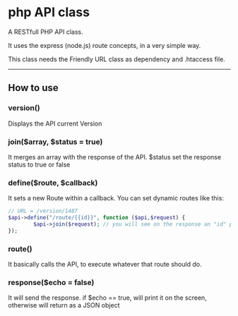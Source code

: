 # php API class

A RESTfull PHP API class.

It uses the express (node.js) route concepts, in a very simple way.

This class needs the Friendly URL class as dependency and .htaccess file.

---

## How to use

### version()

Displays the API current Version

### join($array, $status = true)

It merges an array with the response of the API. $status set the response status to true or false

### define($route, $callback)

It sets a new Route within a callback. You can set dynamic routes like this:

```php
// URL = /version/1487
$api->define("/route/{{id}}", function ($api,$request) {
        $api->join($request); // you will see on the response an "id" position with "1487" as its value
});
```

### route()

It basically calls the API, to execute whatever that route should do.

### response($echo = false)

It will send the response. if $echo == true, will print it on the screen, otherwise will return as a JSON object
